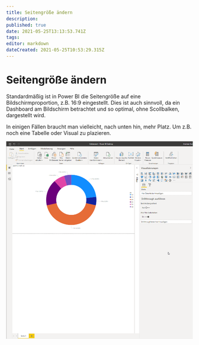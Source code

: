 ```yaml
---
title: Seitengröße ändern
description: 
published: true
date: 2021-05-25T13:13:53.741Z
tags: 
editor: markdown
dateCreated: 2021-05-25T10:53:29.315Z
---
```


# Seitengröße ändern
Standardmäßig ist in Power BI die Seitengröße auf eine Bildschirmproportion, z.B. 16:9 eingestellt.
Dies ist auch sinnvoll, da ein Dashboard am Bildschirm betrachtet und so optimal, ohne Scollbalken, dargestellt wird.

In einigen Fällen braucht man vielleicht, nach unten hin, mehr Platz. Um z.B. noch eine Tabelle oder Visual zu plazieren.

![2021-05-25_15_12_32-unbenannt_-_power_bi_desktop.png](/2021-05-25_15_12_32-unbenannt_-_power_bi_desktop.png)